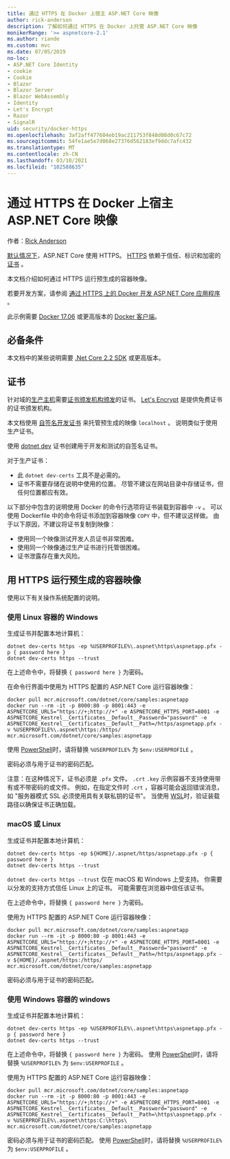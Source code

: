 ```yaml
---
title: 通过 HTTPS 在 Docker 上宿主 ASP.NET Core 映像
author: rick-anderson
description: 了解如何通过 HTTPS 在 Docker 上托管 ASP.NET Core 映像
monikerRange: '>= aspnetcore-2.1'
ms.author: riande
ms.custom: mvc
ms.date: 07/05/2019
no-loc:
- ASP.NET Core Identity
- cookie
- Cookie
- Blazor
- Blazor Server
- Blazor WebAssembly
- Identity
- Let's Encrypt
- Razor
- SignalR
uid: security/docker-https
ms.openlocfilehash: 3af2aff477604eb19ac211753f848d08d0c67c72
ms.sourcegitcommit: 54fe1ae5e7d068e27376d562183ef9ddc7afc432
ms.translationtype: MT
ms.contentlocale: zh-CN
ms.lasthandoff: 03/10/2021
ms.locfileid: "102588635"
---
```

# <a name="hosting-aspnet-core-images-with-docker-over-https"></a>通过 HTTPS 在 Docker 上宿主 ASP.NET Core 映像

作者：[Rick Anderson](https://twitter.com/RickAndMSFT)

[默认情况下](./enforcing-ssl.md)，ASP.NET Core 使用 HTTPS。 [HTTPS](https://en.wikipedia.org/wiki/HTTPS) 依赖于信任、标识和加密的 [证书](https://en.wikipedia.org/wiki/Public_key_certificate) 。

本文档介绍如何通过 HTTPS 运行预生成的容器映像。

若要开发方案，请参阅 [通过 HTTPS 上的 Docker 开发 ASP.NET Core 应用程序](https://github.com/dotnet/dotnet-docker/blob/main/samples/run-aspnetcore-https-development.md) 。

此示例需要 [Docker 17.06](https://docs.docker.com/release-notes/docker-ce) 或更高版本的 [Docker 客户端](https://www.docker.com/products/docker)。

## <a name="prerequisites"></a>必备条件

本文档中的某些说明需要 [.Net Core 2.2 SDK](https://dotnet.microsoft.com/download) 或更高版本。

## <a name="certificates"></a>证书

针对域的[生产主机](https://blogs.msdn.microsoft.com/webdev/2017/11/29/configuring-https-in-asp-net-core-across-different-platforms/)需要[证书颁发机构颁发](https://wikipedia.org/wiki/Certificate_authority)的证书。 [Let's Encrypt](https://letsencrypt.org/) 是提供免费证书的证书颁发机构。

本文档使用 [自签名开发证书](https://en.wikipedia.org/wiki/Self-signed_certificate) 来托管预生成的映像 `localhost` 。 说明类似于使用生产证书。

使用 [dotnet dev](/dotnet/core/additional-tools/self-signed-certificates-guide) 证书创建用于开发和测试的自签名证书。

对于生产证书：

* 此 `dotnet dev-certs` 工具不是必需的。
* 证书不需要存储在说明中使用的位置。 尽管不建议在网站目录中存储证书，但任何位置都应有效。

以下部分中包含的说明使用 Docker 的命令行选项将证书装载到容器中 `-v` 。 可以使用 Dockerfile 中的命令将证书添加到容器映像 `COPY` 中，但不建议这样做。  由于以下原因，不建议将证书复制到映像：

* 使用同一个映像测试开发人员证书非常困难。
* 使用同一个映像通过生产证书进行托管很困难。
* 证书泄露存在重大风险。

## <a name="running-pre-built-container-images-with-https"></a>用 HTTPS 运行预生成的容器映像

使用以下有关操作系统配置的说明。

### <a name="windows-using-linux-containers"></a>使用 Linux 容器的 Windows

生成证书并配置本地计算机：

```dotnetcli
dotnet dev-certs https -ep %USERPROFILE%\.aspnet\https\aspnetapp.pfx -p { password here }
dotnet dev-certs https --trust
```

在上述命令中，将替换 `{ password here }` 为密码。

在命令行界面中使用为 HTTPS 配置的 ASP.NET Core 运行容器映像：

```console
docker pull mcr.microsoft.com/dotnet/core/samples:aspnetapp
docker run --rm -it -p 8000:80 -p 8001:443 -e ASPNETCORE_URLS="https://+;http://+" -e ASPNETCORE_HTTPS_PORT=8001 -e ASPNETCORE_Kestrel__Certificates__Default__Password="password" -e ASPNETCORE_Kestrel__Certificates__Default__Path=/https/aspnetapp.pfx -v %USERPROFILE%\.aspnet\https:/https/ mcr.microsoft.com/dotnet/core/samples:aspnetapp
```

使用 [PowerShell](/powershell/scripting/overview)时，请将替换 `%USERPROFILE%` 为 `$env:USERPROFILE` 。

密码必须与用于证书的密码匹配。


注意：在这种情况下，证书必须是 `.pfx` 文件。  `.crt` `.key` 示例容器不支持使用带有或不带密码的或文件。  例如，在指定文件时 `.crt` ，容器可能会返回错误消息，如 "服务器模式 SSL 必须使用具有关联私钥的证书"。 当使用 [WSL](/windows/wsl/about)时，验证装载路径以确保证书正确加载。

### <a name="macos-or-linux"></a>macOS 或 Linux

生成证书并配置本地计算机：

```dotnetcli
dotnet dev-certs https -ep ${HOME}/.aspnet/https/aspnetapp.pfx -p { password here }
dotnet dev-certs https --trust
```

`dotnet dev-certs https --trust` 仅在 macOS 和 Windows 上受支持。 你需要以分发的支持方式信任 Linux 上的证书。 可能需要在浏览器中信任该证书。

在上述命令中，将替换 `{ password here }` 为密码。

使用为 HTTPS 配置的 ASP.NET Core 运行容器映像：

```console
docker pull mcr.microsoft.com/dotnet/core/samples:aspnetapp
docker run --rm -it -p 8000:80 -p 8001:443 -e ASPNETCORE_URLS="https://+;http://+" -e ASPNETCORE_HTTPS_PORT=8001 -e ASPNETCORE_Kestrel__Certificates__Default__Password="password" -e ASPNETCORE_Kestrel__Certificates__Default__Path=/https/aspnetapp.pfx -v ${HOME}/.aspnet/https:/https/ mcr.microsoft.com/dotnet/core/samples:aspnetapp
```

密码必须与用于证书的密码匹配。

### <a name="windows-using-windows-containers"></a>使用 Windows 容器的 windows

生成证书并配置本地计算机：

```dotnetcli
dotnet dev-certs https -ep %USERPROFILE%\.aspnet\https\aspnetapp.pfx -p { password here }
dotnet dev-certs https --trust
```

在上述命令中，将替换 `{ password here }` 为密码。 使用 [PowerShell](/powershell/scripting/overview)时，请将替换 `%USERPROFILE%` 为 `$env:USERPROFILE` 。

使用为 HTTPS 配置的 ASP.NET Core 运行容器映像：

```console
docker pull mcr.microsoft.com/dotnet/core/samples:aspnetapp
docker run --rm -it -p 8000:80 -p 8001:443 -e ASPNETCORE_URLS="https://+;http://+" -e ASPNETCORE_HTTPS_PORT=8001 -e ASPNETCORE_Kestrel__Certificates__Default__Password="password" -e ASPNETCORE_Kestrel__Certificates__Default__Path=\https\aspnetapp.pfx -v %USERPROFILE%\.aspnet\https:C:\https\ mcr.microsoft.com/dotnet/core/samples:aspnetapp
```

密码必须与用于证书的密码匹配。 使用 [PowerShell](/powershell/scripting/overview)时，请将替换 `%USERPROFILE%` 为 `$env:USERPROFILE` 。
